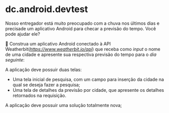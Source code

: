 # dc.android.devtest

Nosso entregador está muito preocupado com a chuva nos últimos dias e precisade um aplicativo Android para checar a previsão do tempo. Você pode ajudar ele? 

🧱 Construa um aplicativo Android conectado à API Weatherbit(*https://www.weatherbit.io/api*) que receba como *input* o nome de uma cidade e apresente sua respectiva previsão do tempo para o *dia seguinte*:

A aplicação deve possuir duas telas:
  - Uma tela inicial de pesquisa, com um campo para inserção da cidade na qual se deseja fazer a pesquisa;
  - Uma tela de detalhes da previsão por cidade, que apresente os detalhes retornados na requisição.

A aplicação deve possuir uma solução totalmente nova;

